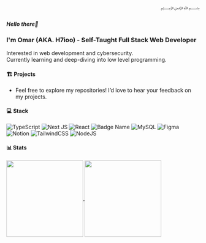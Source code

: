 <div dir="rtl">﷽</div>

##### Hello there👋 
### I'm Omar (AKA. H7ioo) - Self-Taught Full Stack Web Developer
Interested in web development and cybersecurity.<br/>
Currently learning and deep-diving into low level programming.<br/>

#### 🏗️ Projects
  - Feel free to explore my repositories! I’d love to hear your feedback on my projects.

<!--
#### 🌐 Socials
[![Instagram](https://img.shields.io/badge/Instagram-%23E4405F.svg?logo=Instagram&logoColor=white)](https://instagram.com/omar_7ioo) [![LinkedIn](https://img.shields.io/badge/LinkedIn-%230077B5.svg?logo=linkedin&logoColor=white)](https://linkedin.com/in/omar-7ioo) [![X](https://img.shields.io/badge/X-black.svg?logo=X&logoColor=white)](https://x.com/omar_7ioo)
-->

#### 💻 Stack
![TypeScript](https://img.shields.io/badge/typescript-%23007ACC.svg?style=flat&logo=typescript&logoColor=white) ![Next JS](https://img.shields.io/badge/Next-black?style=flat&logo=next.js&logoColor=white) ![React](https://img.shields.io/badge/react-%2320232a.svg?style=flat&logo=react&logoColor=%2361DAFB) ![Badge Name](https://img.shields.io/badge/tRPC-%232596BE.svg?style=flat&logo=tRPC&logoColor=white) ![MySQL](https://img.shields.io/badge/mysql-4479A1.svg?style=flat&logo=mysql&logoColor=white) ![Figma](https://img.shields.io/badge/figma-%23F24E1E.svg?style=flat&logo=figma&logoColor=white) ![Notion](https://img.shields.io/badge/Notion-%23000000.svg?style=flat&logo=notion&logoColor=white) ![TailwindCSS](https://img.shields.io/badge/tailwindcss-%2338B2AC.svg?style=flat&logo=tailwind-css&logoColor=white) ![NodeJS](https://img.shields.io/badge/node.js-6DA55F?style=flat&logo=node.js&logoColor=white)

#### 📊 Stats
<!-- 
![](https://github-readme-stats-3aef.vercel.app/api?username=H7ioo&theme=radical&hide_border=false&include_all_commits=false&count_private=true)<br/>
![](https://github-readme-streak-stats.herokuapp.com/?user=H7ioo&theme=radical&hide_border=false)<br/>
![](https://github-readme-stats-3aef.vercel.app/api/top-langs/?username=H7ioo&theme=radical&hide_border=false&include_all_commits=false&count_private=true&layout=compact)<br/>
-->

<a href="https://github.com/anuraghazra/github-readme-stats">
  <img height=200 align="center" src="https://github-readme-stats-3aef.vercel.app/api?username=H7ioo&theme=radical&include_all_commits=false&count_private=true&show_icons=false" />
</a>
<a href="https://github.com/anuraghazra/convoychat">
  <img height=200 align="center" src="https://github-readme-stats-3aef.vercel.app/api/top-langs/?username=H7ioo&theme=radical&include_all_commits=false&count_private=true&layout=compact&card_width=300&langs_count=8" />
</a>

<!-- Proudly created with GPRM ( https://gprm.itsvg.in ) -->
